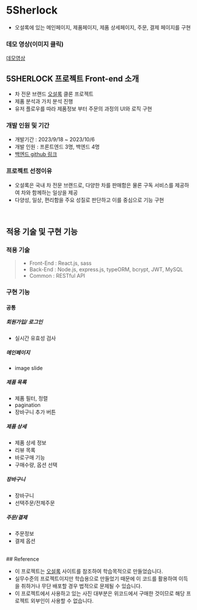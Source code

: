 # 5Sherlock

- 오설록에 있는 메인페이지, 제품페이지, 제품 상세페이지, 주문, 결제 페이지를 구현

### 데모 영상(이미지 클릭)
[데모영상](https://www.youtube.com/watch?v=-dnFsE2nu9c)

## 5SHERLOCK 프로젝트 Front-end 소개

- 차 전문 브랜드 [오설록](https://www.osulloc.com/) 클론 프로젝트
- 제품 분석과 가치 분석 진행
- 유저 플로우를 따라 제품정보 부터 주문의 과정의 UI와 로직 구현


  
### 개발 인원 및 기간

- 개발기간 : 2023/9/18 ~ 2023/10/6
- 개발 인원 : 프론트엔드 3명, 백엔드 4명
- [백엔드 github 링크](https://github.com/wecode-bootcamp-korea/49-2nd-5Sherlock-backend)

### 프로젝트 선정이유

- 오설록은 국내 차 전문 브랜드로, 다양한 차를 판매함은 물론 구독 서비스를 제공하여 차와 함께하는 일상을 제공
- 다양성, 일상, 편리함을 주요 성질로 판단하고 이를 중심으로 기능 구현



<br>

## 적용 기술 및 구현 기능

### 적용 기술

> - Front-End : React.js, sass
> - Back-End : Node.js, express.js, typeORM, bcrypt, JWT, MySQL
> - Common : RESTful API


### 구현 기능

#### 공통
##### 회원가입/ 로그인
- 실시간 유효성 검사

##### 메인페이지
- image slide

##### 제품 목록
- 제품 필터, 정렬
- pagination
- 장바구니 추가 버튼

##### 제품 상세
- 제품 상세 정보
- 리뷰 목록
- 바로구매 기능
- 구매수량, 옵션 선택

##### 장바구니
- 장바구니
- 선택주문/전체주문

##### 주문/결제
- 주문정보
- 결제 옵션

<br/>
## Reference

- 이 프로젝트는 [오설록](https://www.osulloc.com) 사이트를 참조하여 학습목적으로 만들었습니다.
- 실무수준의 프로젝트이지만 학습용으로 만들었기 때문에 이 코드를 활용하여 이득을 취하거나 무단 배포할 경우 법적으로 문제될 수 있습니다.
- 이 프로젝트에서 사용하고 있는 사진 대부분은 위코드에서 구매한 것이므로 해당 프로젝트 외부인이 사용할 수 없습니다.




